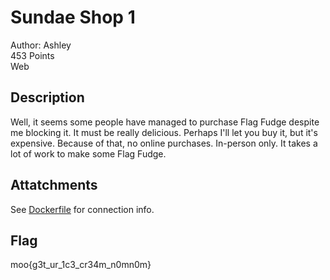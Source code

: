 # Sundae Shop 1
Author: Ashley\
453 Points\
Web

## Description
Well, it seems some people have managed to purchase Flag Fudge despite me blocking it. It must be really delicious. Perhaps I'll let you buy it, but it's expensive. Because of that, no online purchases. In-person only. It takes a lot of work to make some Flag Fudge.

## Attatchments
See [Dockerfile](Dockerfile) for connection info.

## Flag
moo{g3t_ur_1c3_cr34m_n0mn0m}